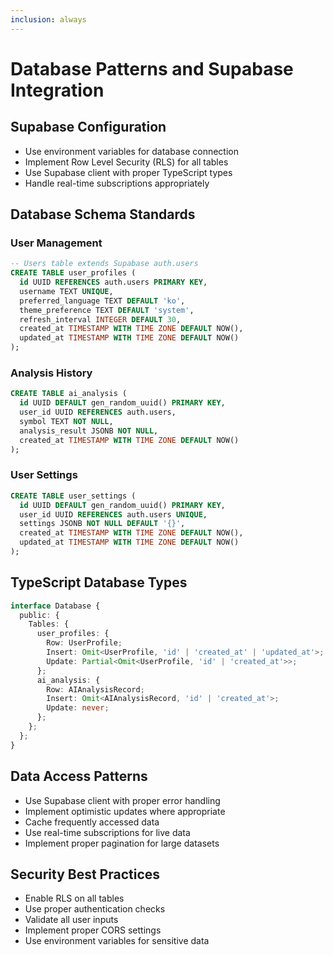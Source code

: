 ```yaml
---
inclusion: always
---
```


# Database Patterns and Supabase Integration

## Supabase Configuration
- Use environment variables for database connection
- Implement Row Level Security (RLS) for all tables
- Use Supabase client with proper TypeScript types
- Handle real-time subscriptions appropriately

## Database Schema Standards

### User Management
```sql
-- Users table extends Supabase auth.users
CREATE TABLE user_profiles (
  id UUID REFERENCES auth.users PRIMARY KEY,
  username TEXT UNIQUE,
  preferred_language TEXT DEFAULT 'ko',
  theme_preference TEXT DEFAULT 'system',
  refresh_interval INTEGER DEFAULT 30,
  created_at TIMESTAMP WITH TIME ZONE DEFAULT NOW(),
  updated_at TIMESTAMP WITH TIME ZONE DEFAULT NOW()
);
```

### Analysis History
```sql
CREATE TABLE ai_analysis (
  id UUID DEFAULT gen_random_uuid() PRIMARY KEY,
  user_id UUID REFERENCES auth.users,
  symbol TEXT NOT NULL,
  analysis_result JSONB NOT NULL,
  created_at TIMESTAMP WITH TIME ZONE DEFAULT NOW()
);
```

### User Settings
```sql
CREATE TABLE user_settings (
  id UUID DEFAULT gen_random_uuid() PRIMARY KEY,
  user_id UUID REFERENCES auth.users UNIQUE,
  settings JSONB NOT NULL DEFAULT '{}',
  created_at TIMESTAMP WITH TIME ZONE DEFAULT NOW(),
  updated_at TIMESTAMP WITH TIME ZONE DEFAULT NOW()
);
```

## TypeScript Database Types
```typescript
interface Database {
  public: {
    Tables: {
      user_profiles: {
        Row: UserProfile;
        Insert: Omit<UserProfile, 'id' | 'created_at' | 'updated_at'>;
        Update: Partial<Omit<UserProfile, 'id' | 'created_at'>>;
      };
      ai_analysis: {
        Row: AIAnalysisRecord;
        Insert: Omit<AIAnalysisRecord, 'id' | 'created_at'>;
        Update: never;
      };
    };
  };
}
```

## Data Access Patterns
- Use Supabase client with proper error handling
- Implement optimistic updates where appropriate
- Cache frequently accessed data
- Use real-time subscriptions for live data
- Implement proper pagination for large datasets

## Security Best Practices
- Enable RLS on all tables
- Use proper authentication checks
- Validate all user inputs
- Implement proper CORS settings
- Use environment variables for sensitive data